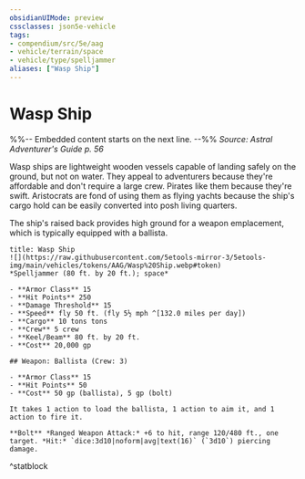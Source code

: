 ```yaml
---
obsidianUIMode: preview
cssclasses: json5e-vehicle
tags:
- compendium/src/5e/aag
- vehicle/terrain/space
- vehicle/type/spelljammer
aliases: ["Wasp Ship"]
---
```

# Wasp Ship
%%-- Embedded content starts on the next line. --%%
*Source: Astral Adventurer's Guide p. 56*  

Wasp ships are lightweight wooden vessels capable of landing safely on the ground, but not on water. They appeal to adventurers because they're affordable and don't require a large crew. Pirates like them because they're swift. Aristocrats are fond of using them as flying yachts because the ship's cargo hold can be easily converted into posh living quarters.

The ship's raised back provides high ground for a weapon emplacement, which is typically equipped with a ballista.

```ad-statblock
title: Wasp Ship
![](https://raw.githubusercontent.com/5etools-mirror-3/5etools-img/main/vehicles/tokens/AAG/Wasp%20Ship.webp#token)
*Spelljammer (80 ft. by 20 ft.); space*

- **Armor Class** 15
- **Hit Points** 250
- **Damage Threshold** 15
- **Speed** fly 50 ft. (fly 5½ mph ^[132.0 miles per day])
- **Cargo** 10 tons tons
- **Crew** 5 crew
- **Keel/Beam** 80 ft. by 20 ft.
- **Cost** 20,000 gp

## Weapon: Ballista (Crew: 3)

- **Armor Class** 15
- **Hit Points** 50
- **Cost** 50 gp (ballista), 5 gp (bolt)

It takes 1 action to load the ballista, 1 action to aim it, and 1 action to fire it.

**Bolt** *Ranged Weapon Attack:* +6 to hit, range 120/480 ft., one target. *Hit:* `dice:3d10|noform|avg|text(16)` (`3d10`) piercing damage.
```
^statblock